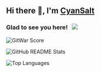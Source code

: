## Hi there 👋, I'm [CyanSalt](https://github.com/CyanSalt/)

<!--
**CyanSalt/CyanSalt** is a ✨ _special_ ✨ repository because its `README.md` (this file) appears on your GitHub profile.

Here are some ideas to get you started:

- 🔭 I’m currently working on ...
- 🌱 I’m currently learning ...
- 👯 I’m looking to collaborate on ...
- 🤔 I’m looking for help with ...
- 💬 Ask me about ...
- 📫 How to reach me: ...
- 😄 Pronouns: ...
- ⚡ Fun fact: ...
-->

### Glad to see you here! &nbsp; ![](https://visitor-badge.glitch.me/badge?page_id=CyanSalt.CyanSalt)

![GitWar Score](https://gitwar.herokuapp.com/badge?username=CyanSalt&style=for-the-badge)

![GitHub README Stats](https://github-readme-stats.vercel.app/api?username=CyanSalt&show_icons=true&hide_title=true)

![Top Languages](https://github-readme-stats.vercel.app/api/top-langs/?username=CyanSalt&layout=compact)
